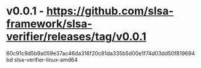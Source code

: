 # v0.0.1 - https://github.com/slsa-framework/slsa-verifier/releases/tag/v0.0.1
60c91c9d5b9a059e37ac46da316f20c81da335b5d00e1f74d03dd50f819694bd slsa-verifier-linux-amd64
